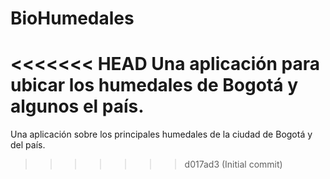 # BioHumedales
<<<<<<< HEAD
Una aplicación para ubicar los humedales de Bogotá y algunos el país.
=======
Una aplicación sobre los principales humedales de la ciudad de Bogotá y del país.
>>>>>>> d017ad3 (Initial commit)
